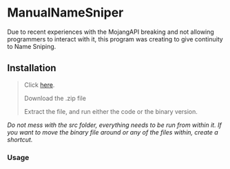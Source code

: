 # ManualNameSniper
Due to recent experiences with the MojangAPI breaking and not allowing programmers to interact with it, this program was creating to give continuity to Name Sniping.

## Installation

> Click [here](https://www.mediafire.com/file/a85x4pyqn4agele/ManualSniper.zip/file).
>
> Download the .zip file
>
> Extract the file, and run either the code or the binary version.

*Do not mess with the src folder, everything needs to be run from within it. If you want to move the binary file around or any of the files within, create a shortcut.*

### Usage

